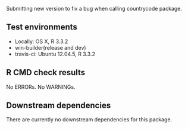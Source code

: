 Submitting new version to fix a bug when calling countrycode package.

## Test environments
* Locally: OS X, R 3.3.2
* win-builder(release and dev)
* travis-ci: Ubuntu 12.04.5, R 3.3.2

## R CMD check results
No ERRORs.  No WARNINGs.

## Downstream dependencies
There are currently no downstream dependencies for this package.